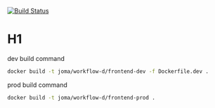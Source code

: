 [![Build Status](https://travis-ci.org/joma74/udemy-docker-k8s-tcg.svg?branch=workflow-d-frontend)](https://travis-ci.org/joma74/udemy-docker-k8s-tcg)

# H1

dev build command

```sh
docker build -t joma/workflow-d/frontend-dev -f Dockerfile.dev .
```

prod build command

```sh
docker build -t joma/workflow-d/frontend-prod .
```
